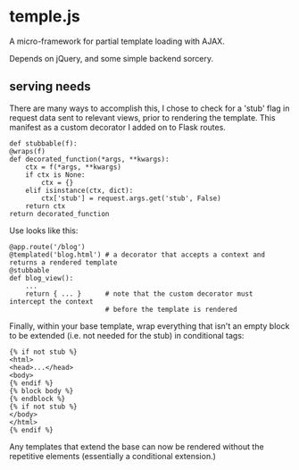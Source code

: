 temple.js
=========

A micro-framework for partial template loading with AJAX.

Depends on jQuery, and some simple backend sorcery.

serving needs
-------------

There are many ways to accomplish this, I chose to check for a 'stub' flag in request data sent to relevant views, prior to rendering the template. This manifest as a custom decorator I added on to Flask routes.
    
    def stubbable(f):
    @wraps(f)
    def decorated_function(*args, **kwargs):
        ctx = f(*args, **kwargs)
        if ctx is None:
            ctx = {}
        elif isinstance(ctx, dict):
            ctx['stub'] = request.args.get('stub', False)
        return ctx
    return decorated_function

Use looks like this:

    @app.route('/blog')
    @templated('blog.html') # a decorator that accepts a context and returns a rendered template
    @stubbable
    def blog_view():
        ...
        return { ... }      # note that the custom decorator must intercept the context 
                            # before the template is rendered
                            
Finally, within your base template, wrap everything that isn't an empty block to be extended (i.e. not needed for the stub) in conditional tags:

    {% if not stub %}
    <html>
    <head>...</head>
    <body>
    {% endif %}
    {% block body %}
    {% endblock %}
    {% if not stub %}
    </body>
    </html>
    {% endif %}
    
Any templates that extend the base can now be rendered without the repetitive elements (essentially a conditional extension.)
        

